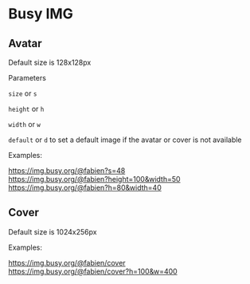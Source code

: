 # Busy IMG

## Avatar

Default size is 128x128px

Parameters

`size` or `s`

`height` or `h`

`width` or `w`

`default` or `d` to set a default image if the avatar or cover is not available

Examples: 

https://img.busy.org/@fabien?s=48  
https://img.busy.org/@fabien?height=100&width=50  
https://img.busy.org/@fabien?h=80&width=40  

## Cover

Default size is 1024x256px

Examples: 

https://img.busy.org/@fabien/cover  
https://img.busy.org/@fabien/cover?h=100&w=400  
